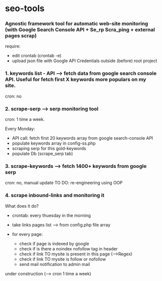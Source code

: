 # seo-tools

### Agnostic framework tool for automatic web-site monitoring (with Google Search Console API + Se_rp Scra_ping + external pages scrap)


require:
* edit crontab (crontab -e)
* upload json file with Google API Credentials outside (before) root project





### 1. keywords list - API --> fetch data from google search console API. Useful for fetch first X keywords more populars on my site.

cron: no



### 2. scrape-serp --> serp monitoring tool

cron: 1 time a week.

Every Monday:

*  API call: fetch first 20 keywords array from google search-console API
*  populate keywords array in config-ss.php
*  scraping serp for this gold-keywords
*  populate Db (scrape_serp tab)




### 3. scrape-keywords --> fetch 1400+ keywords from google serp
cron: no, manual update
TO DO: re-engineering using OOP




### 4. scrape inbound-links and monitoring it

What does it do?

*  crontab: every thuesday in the morning
*  take links pages list --> from config.php file array
*  for every page:

	*  check if page is indexed by google
 	*  check if is there a noindex nofollow tag in header
 	*  check if link TO mysite is present in this page (-->Regex)
	*  check if link TO mysite is follow or nofollow 
	*  send mail notification to admin mail



under construction (--> cron 1 time a week)







